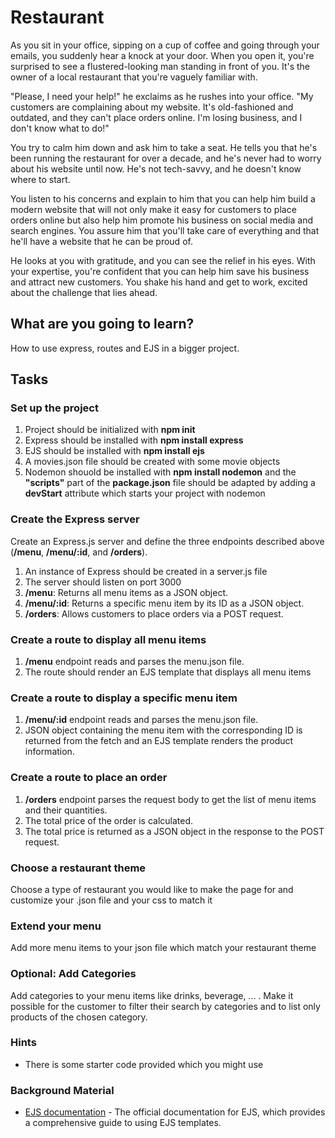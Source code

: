 # Restaurant

As you sit in your office, sipping on a cup of coffee and going through your emails, you suddenly hear a knock at your door. When you open it, you're surprised to see a flustered-looking man standing in front of you. It's the owner of a local restaurant that you're vaguely familiar with.

"Please, I need your help!" he exclaims as he rushes into your office. "My customers are complaining about my website. It's old-fashioned and outdated, and they can't place orders online. I'm losing business, and I don't know what to do!"

You try to calm him down and ask him to take a seat. He tells you that he's been running the restaurant for over a decade, and he's never had to worry about his website until now. He's not tech-savvy, and he doesn't know where to start.

You listen to his concerns and explain to him that you can help him build a modern website that will not only make it easy for customers to place orders online but also help him promote his business on social media and search engines. You assure him that you'll take care of everything and that he'll have a website that he can be proud of.

He looks at you with gratitude, and you can see the relief in his eyes. With your expertise, you're confident that you can help him save his business and attract new customers. You shake his hand and get to work, excited about the challenge that lies ahead.

## What are you going to learn?

How to use express, routes and EJS in a bigger project.

## Tasks

### Set up the project
1. Project should be initialized with __npm init__
2. Express should be installed with __npm install express__
3. EJS should be installed with __npm install ejs__
4. A movies.json file should be created with some movie objects
5. Nodemon shouold be installed with __npm install nodemon__ and the __"scripts"__ part of the __package.json__ file should be adapted by adding a __devStart__ attribute which starts your project with nodemon

### Create the Express server

Create an Express.js server and define the three endpoints described above (__/menu__, __/menu/:id__, and __/orders__).

1. An instance of Express should be created in a server.js file
2. The server should listen on port 3000
3. __/menu__: Returns all menu items as a JSON object.
4. __/menu/:id__: Returns a specific menu item by its ID as a JSON object.
5. __/orders__: Allows customers to place orders via a POST request.


### Create a route to display all menu items

1. __/menu__ endpoint reads and parses the menu.json file.
2. The route should render an EJS template that displays all menu items


### Create a route to display a specific menu item
1. __/menu/:id__ endpoint reads and parses the menu.json file.
2. JSON object containing the menu item with the corresponding ID is returned from the fetch and an EJS template renders the product information.

### Create a route to place an order
1. __/orders__ endpoint parses the request body to get the list of menu items and their quantities.
2. The total price of the order is calculated.
3. The total price is returned as a JSON object in the response to the POST request.

### Choose a restaurant theme
Choose a type of restaurant you would like to make the page for and customize your .json file and your css to match it

### Extend your menu
Add more menu items to your json file which match your restaurant theme

### Optional: Add Categories
Add categories to your menu items like drinks, beverage, ... . Make it possible for the customer to filter their search by categories and to list only products of the chosen category.


### Hints
* There is some starter code provided which you might use

### Background Material
* [EJS documentation](https://ejs.co/#docs) - The official documentation for EJS, which provides a comprehensive guide to using EJS templates.
```